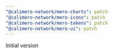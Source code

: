 ```yaml
---
"@calimero-network/mero-charts": patch
"@calimero-network/mero-icons": patch
"@calimero-network/mero-tokens": patch
"@calimero-network/mero-ui": patch
---
```


Initial version
